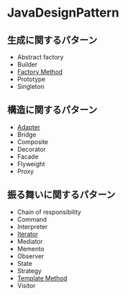 # JavaDesignPattern
## 生成に関するパターン
- Abstract factory
- Builder
- [Factory Method](./ken/ishii/FactoryMethod/)
- Prototype
- Singleton
## 構造に関するパターン
- [Adapter](./ken/ishii/Adapter/)
- Bridge
- Composite
- Decorator
- Facade
- Flyweight
- Proxy
## 振る舞いに関するパターン
- Chain of responsibility
- Command
- Interpreter
- [Iterator](./ken/ishii/Iterator/)
- Mediator
- Memento
- Observer
- State
- Strategy
- [Template Method](./ken/ishii/TemplateMethod/)
- Visitor